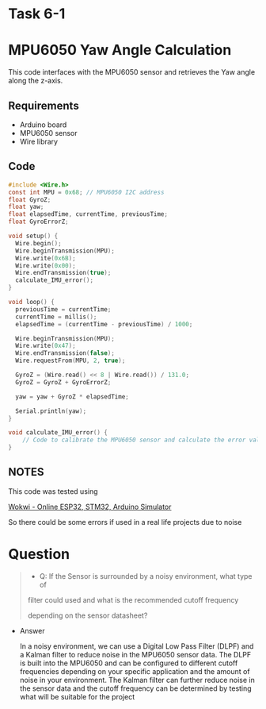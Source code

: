 # Task 6-1

# MPU6050 Yaw Angle Calculation

This code interfaces with the MPU6050 sensor and retrieves the Yaw angle along the z-axis.

## Requirements

- Arduino board
- MPU6050 sensor
- Wire library

## Code

```c
#include <Wire.h>
const int MPU = 0x68; // MPU6050 I2C address
float GyroZ;
float yaw;
float elapsedTime, currentTime, previousTime;
float GyroErrorZ;

void setup() {
  Wire.begin();
  Wire.beginTransmission(MPU);
  Wire.write(0x6B);
  Wire.write(0x00);
  Wire.endTransmission(true);
  calculate_IMU_error();
}

void loop() {
  previousTime = currentTime;
  currentTime = millis();
  elapsedTime = (currentTime - previousTime) / 1000;

  Wire.beginTransmission(MPU);
  Wire.write(0x47);
  Wire.endTransmission(false);
  Wire.requestFrom(MPU, 2, true);

  GyroZ = (Wire.read() << 8 | Wire.read()) / 131.0;
  GyroZ = GyroZ + GyroErrorZ;

  yaw = yaw + GyroZ * elapsedTime;

  Serial.println(yaw);
}

void calculate_IMU_error() {
    // Code to calibrate the MPU6050 sensor and calculate the error values
}
```

## NOTES

This code was tested using 

[Wokwi - Online ESP32, STM32, Arduino Simulator](https://wokwi.com/)

So there could be some errors if used in a real life projects due to noise 

# Question

> 
> 
> - Q: If the Sensor is surrounded by a noisy environment, what type of
> 
> filter could used and what is the recommended cutoff frequency
> 
> depending on the sensor datasheet?
> 
- Answer
    
    In a noisy environment, we can use a Digital Low Pass Filter (DLPF) and a Kalman filter to reduce noise in the MPU6050 sensor data. The DLPF is built into the MPU6050 and can be configured to different cutoff frequencies depending on your specific application and the amount of noise in your environment. The Kalman filter can further reduce noise in the sensor data and the cutoff frequency can be determined by testing what will be suitable for the project